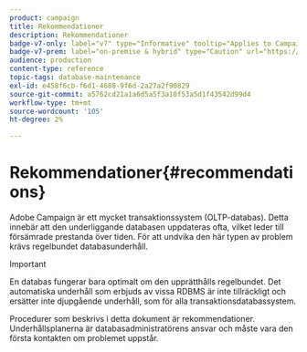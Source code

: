 ```yaml
---
product: campaign
title: Rekommendationer
description: Rekommendationer
badge-v7-only: label="v7" type="Informative" tooltip="Applies to Campaign Classic v7 only"
badge-v7-prem: label="on-premise & hybrid" type="Caution" url="https://experienceleague.adobe.com/docs/campaign-classic/using/installing-campaign-classic/architecture-and-hosting-models/hosting-models-lp/hosting-models.html?lang=en" tooltip="Applies to on-premise and hybrid deployments only"
audience: production
content-type: reference
topic-tags: database-maintenance
exl-id: e458f6cb-f6d1-4688-9f6d-2a27a2f90829
source-git-commit: a5762cd21a1a6d5a5f3a10f53a5d1f43542d99d4
workflow-type: tm+mt
source-wordcount: '105'
ht-degree: 2%

---
```


# Rekommendationer{#recommendations}



Adobe Campaign är ett mycket transaktionssystem (OLTP-databas). Detta innebär att den underliggande databasen uppdateras ofta, vilket leder till försämrade prestanda över tiden. För att undvika den här typen av problem krävs regelbundet databasunderhåll.

>[!IMPORTANT]
>
>En databas fungerar bara optimalt om den upprätthålls regelbundet. Det automatiska underhåll som erbjuds av vissa RDBMS är inte tillräckligt och ersätter inte djupgående underhåll, som för alla transaktionsdatabassystem.
>  
>Procedurer som beskrivs i detta dokument är rekommendationer. Underhållsplanerna är databasadministratörens ansvar och måste vara den första kontakten om problemet uppstår.

